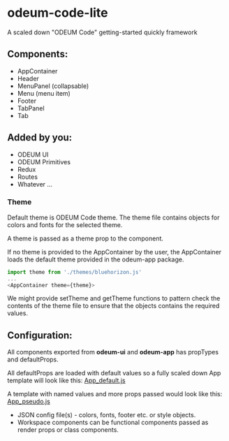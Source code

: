 # odeum-code-lite

A scaled down "ODEUM Code" getting-started quickly framework

## Components:
- AppContainer
- Header
- MenuPanel (collapsable)
- Menu (menu item)
- Footer
- TabPanel
- Tab

## Added by you:
- ODEUM UI
- ODEUM Primitives
- Redux
- Routes
- Whatever ... 


### Theme
Default theme is ODEUM Code theme. The theme file contains objects for colors and fonts for the selected theme.

A theme is passed as a theme prop to the <AppContainer> component. 

If no theme is provided to the AppContainer by the user, the AppContainer loads the default theme provided in the odeum-app package.

```js
import theme from './themes/bluehorizon.js'
...
<AppContainer theme={theme}>
```

We might provide setTheme and getTheme functions to pattern check the contents of the theme file to ensure that the objects contains the required values. 


## Configuration:
All components exported from **odeum-ui** and **odeum-app** has propTypes and defaultProps. 

All defaultProps are loaded with default values so a fully scaled down App template will look like this:
[App_default.js](./src/App_default.js)

A template with named values and more props passed would look like this:
[App_pseudo.js](./src/App_pasudo.js)

- JSON config file(s) - colors, fonts, footer etc. or style objects.
- Workspace components can be functional components passed as render props or class components.
